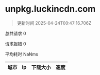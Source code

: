 
  # unpkg.luckincdn.com

  > 更新时间 2025-04-24T00:47:16.706Z
  
  总共请求 0

  请求报错 0

  平均耗时 NaNms

|城市|ip|下载大小|速度|
|-----|----------|---|---|

  